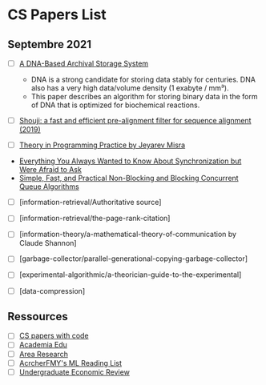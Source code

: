 # CS Papers List

## Septembre 2021

* [ ] [A DNA-Based Archival Storage System](https://homes.cs.washington.edu/~luisceze/publications/dnastorage-asplos16.pdf)
    - DNA is a strong candidate for storing data stably for centuries. DNA also has a very high data/volume density (1 exabyte / mm³).
    - This paper describes an algorithm for storing binary data in the form of DNA that is optimized for biochemical reactions.

* [ ] [Shouji: a fast and efficient pre-alignment filter for sequence alignment (2019)](https://arxiv.org/ftp/arxiv/papers/1809/1809.07858.pdf)


* [ ] [Theory in Programming Practice by Jeyarev Misra](languages-theory/theory-in-programming-practice.pdf)
* [Everything You Always Wanted to Know About Synchronization but Were Afraid to Ask](http://sigops.org/sosp/sosp13/papers/p33-david.pdf)
* [Simple, Fast, and Practical Non-Blocking and Blocking Concurrent Queue Algorithms](http://www.cs.rochester.edu/~scott/papers/1996_PODC_queues.pdf)



* [ ] [information-retrieval/Authoritative source]

* [ ] [information-retrieval/the-page-rank-citation]

* [ ] [information-theory/a-mathematical-theory-of-communication by Claude Shannon]

* [ ] [garbage-collector/parallel-generational-copying-garbage-collector]
* [ ] [experimental-algorithmic/a-theorician-guide-to-the-experimental]
* [ ] [data-compression]

## Ressources

- [ ] [CS papers with code](https://cs.paperswithcode.com/)
- [ ] [Academia Edu](https://www.academia.edu/Documents/in/Computer_Science)
- [ ] [Area Research](https://www.aresearchguide.com/30-computer-science-research-paper-topics.html)
- [ ] [AcrcherFMY's ML Reading List](https://github.com/ArcherFMY/Paper_Reading_List)
- [ ] [Undergraduate Economic Review](https://digitalcommons.iwu.edu/uer/topdownloads.html)
